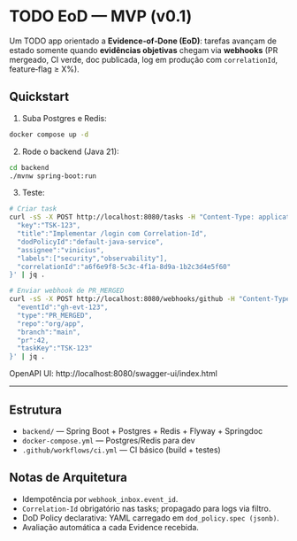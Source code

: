 # TODO EoD — MVP (v0.1)

Um TODO app orientado a **Evidence‑of‑Done (EoD)**: tarefas avançam de estado somente quando **evidências objetivas** chegam via **webhooks** (PR mergeado, CI verde, doc publicada, log em produção com `correlationId`, feature‑flag ≥ X%).

## Quickstart

1) Suba Postgres e Redis:
```bash
docker compose up -d
```
2) Rode o backend (Java 21): 
```bash
cd backend
./mvnw spring-boot:run
```
3) Teste:
```bash
# Criar task
curl -sS -X POST http://localhost:8080/tasks -H "Content-Type: application/json" -d '{
  "key":"TSK-123",
  "title":"Implementar /login com Correlation-Id",
  "dodPolicyId":"default-java-service",
  "assignee":"vinicius",
  "labels":["security","observability"],
  "correlationId":"a6f6e9f8-5c3c-4f1a-8d9a-1b2c3d4e5f60"
}' | jq .

# Enviar webhook de PR_MERGED
curl -sS -X POST http://localhost:8080/webhooks/github -H "Content-Type: application/json" -d '{
  "eventId":"gh-evt-123",
  "type":"PR_MERGED",
  "repo":"org/app",
  "branch":"main",
  "pr":42,
  "taskKey":"TSK-123"
}' | jq .
```

OpenAPI UI: http://localhost:8080/swagger-ui/index.html

---

## Estrutura
- `backend/` — Spring Boot + Postgres + Redis + Flyway + Springdoc
- `docker-compose.yml` — Postgres/Redis para dev
- `.github/workflows/ci.yml` — CI básico (build + testes)

## Notas de Arquitetura
- Idempotência por `webhook_inbox.event_id`.
- `Correlation-Id` obrigatório nas tasks; propagado para logs via filtro.
- DoD Policy declarativa: YAML carregado em `dod_policy.spec (jsonb)`.
- Avaliação automática a cada Evidence recebida.

